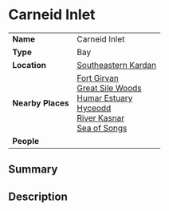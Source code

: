 # Carneid Inlet

|||
| --- | --- |
| **Name** | Carneid Inlet | place.4
| **Type** | Bay |
| **Location** | [Southeastern Kardan](../../regions/southeastern-kardan.md) |
| **Nearby Places** | [Fort Girvan](../../settlements/forts/fort-girvan.md)<br>[Great Sile Woods](../forests/great-sile-woods.md)<br>[Humar Estuary](../swamps-deltas/humar-estuary.md)<br>[Hyceodd](../../settlements/towns/hyceodd.md)<br>[River Kasnar](../rivers-lakes/river-kasnar.md)<br>[Sea of Songs](sea-of-songs.md) |
| **People** | |

## Summary

## Description

